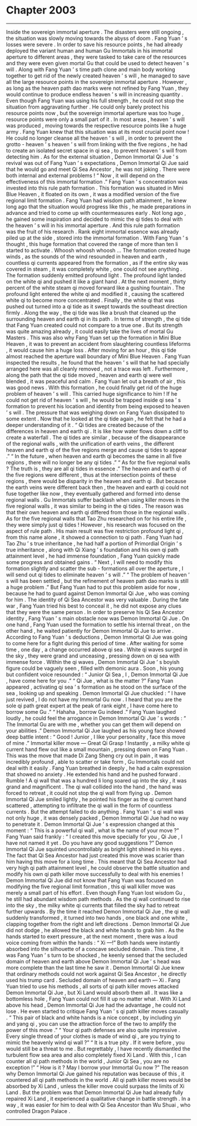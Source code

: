 
# Chapter 2003


---

Inside the sovereign immortal aperture .
The disasters were still ongoing , the situation was slowly moving towards the abyss of doom .
Fang Yuan ’ s losses were severe . In order to save his resource points , he had already deployed the variant human and human Gu Immortals in his immortal aperture to different areas , they were tasked to take care of the resources and they were even given mortal Gu that could be used to detect heaven ’ s will .
Along with Fang Yuan ’ s time path clone and main body working together to get rid of the newly created heaven ’ s will , he managed to save all the large resource points in the sovereign immortal aperture .
However , as long as the heaven path dao marks were not refined by Fang Yuan , they would continue to produce endless heaven ’ s will in increasing quantity .
Even though Fang Yuan was using his full strength , he could not stop the situation from aggravating further .
He could only barely protect his resource points now , but the sovereign immortal aperture was too huge , resource points were only a small part of it . In most areas , heaven ’ s will was produced , moving towards the respective resource points like a huge army .
Fang Yuan knew that this situation was at its most crucial point now !
He could no longer cleanse all the heaven ’ s will , in order to prevent the grotto - heaven ’ s heaven ’ s will from linking with the five regions , he had to create an isolated secret space in qi sea , to prevent heaven ’ s will from detecting him .
As for the external situation , Demon Immortal Qi Jue ’ s revival was out of Fang Yuan ’ s expectations , Demon Immortal Qi Jue said that he would go and meet Qi Sea Ancestor , he was not joking .
There were both internal and external problems !
“ Now , it will depend on the effectiveness of this immortal formation .” Fang Yuan ’ s concentration was invested into this rule path formation .
This formation was situated in Mini Blue Heaven , it floated on its own , it was a modified version of the five regional limit formation .
Fang Yuan had wisdom path attainment , he knew long ago that the situation would progress like this , he made preparations in advance and tried to come up with countermeasures early .
Not long ago , he gained some inspiration and decided to mimic the qi tides to deal with the heaven ’ s will in his immortal aperture .
And this rule path formation was the fruit of his research .
Rank eight immortal essence was already piled up at the side , stored into the immortal formation . With Fang Yuan ’ s thought , this huge formation that covered the range of more than ten li started to activate .
Whoosh whoosh whoosh …
The formation created huge winds , as the sounds of the wind resounded in heaven and earth , countless qi currents appeared from the formation , as if the entire sky was covered in steam , it was completely white , one could not see anything .
The formation suddenly emitted profound light . The profound light landed on the white qi and pushed it like a giant hand .
At the next moment , thirty percent of the white steam qi moved forward like a gushing fountain .
The profound light entered the white qi and modified it , causing the scattered white qi to become more concentrated .
Finally , the white qi that was pushed out turned into a qi tide as it swept towards the southeast direction firmly . Along the way , the qi tide was like a brush that cleaned up the surrounding heaven and earth qi in its path .
In terms of strength , the qi tide that Fang Yuan created could not compare to a true one . But its strength was quite amazing already , it could easily take the lives of mortal Gu Masters .
This was also why Fang Yuan set up the formation in Mini Blue Heaven , it was to prevent an accident from slaughtering countless lifeforms , it would cause him a huge loss .
After moving for an hour , this qi tide almost reached the aperture wall boundary of Mini Blue Heaven .
Fang Yuan inspected the results , he found that the heaven ’ s will that he had specially arranged here was all cleanly removed , not a trace was left . Furthermore , along the path that the qi tide moved , heaven and earth qi were well blended , it was peaceful and calm .
Fang Yuan let out a breath of air , this was good news .
With this formation , he could finally get rid of the huge problem of heaven ’ s will .
This carried huge significance to him !
If he could not get rid of heaven ’ s will , he would be trapped inside qi sea ’ s formation to prevent his location and identity from being exposed to heaven ’ s will .
The pressure that was weighing down on Fang Yuan dissipated to some extent .
Now that he looked at the qi tide again , he felt that he had a deeper understanding of it .
“ Qi tides are created because of the differences in heaven and earth qi . It is like how water flows down a cliff to create a waterfall . The qi tides are similar , because of the disappearance of the regional walls , with the unification of earth veins , the different heaven and earth qi of the five regions merge and cause qi tides to appear .”
“ In the future , when heaven and earth qi becomes the same in all five regions , there will no longer be any qi tides .”
“ As for the five regional walls ? The truth is , they are all qi tides in essence .”
The heaven and earth qi of the five regions were different , thus at the intersection points of these regions , there would be disparity in the heaven and earth qi . But because the earth veins were different back then , the heaven and earth qi could not fuse together like now , they eventually gathered and formed into dense regional walls .
Gu Immortals suffer backlash when using killer moves in the five regional walls , it was similar to being in the qi tides . The reason was that their own heaven and earth qi differed from those in the regional walls .
As for the five regional walls that Tao Zhu researched on for his entire life , they were simply just qi tides !
However , his research was focused on the aspect of rule path . His main result was five restriction profound light qi , from this name alone , it showed a connection to qi path .
Fang Yuan had Tao Zhu ’ s true inheritance , he had half a portion of Primordial Origin ’ s true inheritance , along with Qi Xiang ’ s foundation and his own qi path attainment level , he had immense foundation , Fang Yuan quickly made some progress and obtained gains .
“ Next , I will need to modify this formation slightly and scatter the sub - formations all over the aperture , I will send out qi tides to eliminate heaven ’ s will .”
“ The problem of heaven ’ s will has been settled , but the refinement of heaven path dao marks is still a huge problem .”
But Fang Yuan had to put this problem aside for now , because he had to guard against Demon Immortal Qi Jue , who was coming for him .
The identity of Qi Sea Ancestor was very valuable . During the fate war , Fang Yuan tried his best to conceal it , he did not expose any clues that they were the same person .
In order to preserve his Qi Sea Ancestor identity , Fang Yuan ’ s main obstacle now was Demon Immortal Qi Jue .
On one hand , Fang Yuan used the formation to settle his internal threat , on the other hand , he waited patiently for Demon Immortal Qi Jue to arrive .
According to Fang Yuan ’ s deductions , Demon Immortal Qi Jue was going to come here for a fight during this period of time .
After waiting for some time , one day , a change occurred above qi sea .
White qi waves surged in the sky , they were grand and unceasing , pressing down on qi sea with immense force .
Within the qi waves , Demon Immortal Qi Jue ’ s boyish figure could be vaguely seen , filled with demonic aura .
Soon , his young but confident voice resounded : “ Junior Qi Sea , I , Demon Immortal Qi Jue , have come here for you .”
“ Qi Jue , what is the matter ?” Fang Yuan appeared , activating qi sea ’ s formation as he stood on the surface of the sea , looking up and speaking .
Demon Immortal Qi Jue chuckled : “ I have just revived , I do not have my Immortal Gu now . I heard that you are the sole qi path great expert at the peak of rank eight , I have come here to borrow some Gu .”
“ Hahaha , borrow Gu indeed .” Fang Yuan laughed loudly , he could feel the arrogance in Demon Immortal Qi Jue ’ s words : “ The Immortal Gu are with me , whether you can get them will depend on your abilities .”
Demon Immortal Qi Jue laughed as his young face showed deep battle intent : “ Good ! Junior , I like your personality , face this move of mine .”
Immortal killer move — Great Qi Grasp !
Instantly , a milky white qi current hand flew out like a small mountain , pressing down on Fang Yuan .
This was the move that made Di Zang Sheng cry out in pain , it was incredibly profound , able to scatter or take form , Gu Immortals could not deal with it easily .
Fang Yuan breathed in deeply , he had a calm expression that showed no anxiety . He extended his hand and he pushed forward .
Rumble !
A qi wall that was a hundred li long soared up into the sky , it was grand and magnificent .
The qi wall collided into the hand , the hand was forced to retreat , it could not stop the qi wall from flying up .
Demon Immortal Qi Jue smiled lightly , he pointed his finger as the qi current hand scattered , attempting to infiltrate the qi wall in the form of countless currents .
But the attempt failed to do anything .
Fang Yuan ’ s qi wall was not only huge , it was densely packed , Demon Immortal Qi Jue had no way to penetrate it .
Demon Immortal Qi Jue ’ s expression changed at this moment : “ This is a powerful qi wall , what is the name of your move ?”
Fang Yuan said frankly : “ I created this move specially for you , Qi Jue , I have not named it yet . Do you have any good suggestions ?”
Demon Immortal Qi Jue squinted uncontrollably as bright light shined in his eyes .
The fact that Qi Sea Ancestor had just created this move was scarier than him having this move for a long time . This meant that Qi Sea Ancestor had very high qi path attainment level , he could observe the battle situation and modify his own qi path killer move successfully to deal with his enemies !
Demon Immortal Qi Jue did not know that Fang Yuan was focused on modifying the five regional limit formation , this qi wall killer move was merely a small part of his effort .
Even though Fang Yuan lost wisdom Gu , he still had abundant wisdom path methods .
As the qi wall continued to rise into the sky , the milky white qi currents that filled the sky had to retreat further upwards .
By the time it reached Demon Immortal Qi Jue , the qi wall suddenly transformed , it turned into two hands , one black and one white , clapping together from the right and left directions .
Demon Immortal Qi Jue did not dodge , he allowed the black and white hands to grab him .
As the hands started to exert pressure , at the next moment , there was a loud voice coming from within the hands : “ Xi —!”
Both hands were instantly absorbed into the silhouette of a concave secluded domain .
This time , it was Fang Yuan ’ s turn to be shocked , he keenly sensed that the secluded domain of heaven and earth above Demon Immortal Qi Jue ’ s head was more complete than the last time he saw it .
Demon Immortal Qi Jue knew that ordinary methods could not work against Qi Sea Ancestor , he directly used his trump card .
Secluded domain of heaven and earth — Xi .
Fang Yuan tried to use his methods , all sorts of qi path killer moves attacked Demon Immortal Qi Jue , but Xi Land would absorb them all . It was like a bottomless hole , Fang Yuan could not fill it up no matter what .
With Xi Land above his head , Demon Immortal Qi Jue had the advantage , he could not lose .
He even started to critique Fang Yuan ’ s qi path killer moves casually .
“ This pair of black and white hands is a nice concept , by including yin and yang qi , you can use the attraction force of the two to amplify the power of this move .”
“ Your qi path defenses are also quite impressive . Every single thread of your clothes is made of wind qi , are you trying to mimic the heavenly wind qi wall ?”
“ It is a true pity . If it were before , you would still be a threat to me . But regrettably , I have recently dismantled the turbulent flow sea area and also completely fixed Xi Land . With this , I can counter all qi path methods in the world , Junior Qi Sea , you are no exception !”
“ How is it ? May I borrow your Immortal Gu now ?”
The reason why Demon Immortal Qi Jue gained his reputation was because of this , it countered all qi path methods in the world .
All qi path killer moves would be absorbed by Xi Land , unless the killer move could surpass the limits of Xi Land . But the problem was that Demon Immortal Qi Jue had already fully repaired Xi Land , it experienced a qualitative change in battle strength .
In a way , it was easier for him to deal with Qi Sea Ancestor than Wu Shuai , who controlled Dragon Palace .

---

